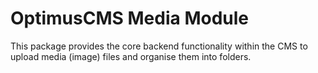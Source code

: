 # OptimusCMS Media Module

This package provides the core backend functionality within the CMS to upload media (image) files 
and organise them into folders.

